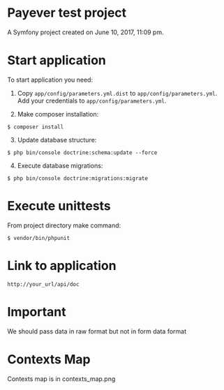 Payever test project
====================

A Symfony project created on June 10, 2017, 11:09 pm.

Start application
=================

To start application you need:

1. Copy `app/config/parameters.yml.dist` to `app/config/parameters.yml`. Add your credentials to `app/config/parameters.yml`.

2. Make composer installation:

`$ composer install`

3. Update database structure:

`$ php bin/console doctrine:schema:update --force`

4. Execute database migrations:

`$ php bin/console doctrine:migrations:migrate`

Execute unittests
=================

From project directory make command:

`$ vendor/bin/phpunit`

Link to application
===================

`http://your_url/api/doc`

Important
=========

We should pass data in raw format but not in form data format

Contexts Map
============

Contexts map is in contexts_map.png